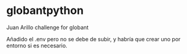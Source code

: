 # globantpython
Juan Arillo challenge for globant

Añadido el .env pero no se debe de subir, y habría que crear uno por entorno si es necesario.